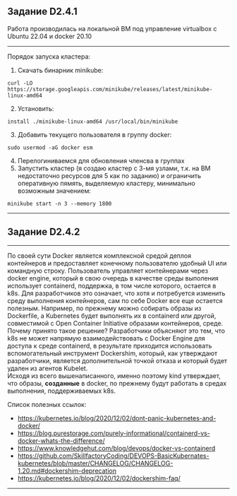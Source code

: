 
## Задание D2.4.1

Работа производилась на локальной ВМ под управление virtualbox с Ubuntu 22.04 и docker 20.10  

---

Порядок запуска кластера:  

1. Скачать бинарник minikube:  
```
curl -LO https://storage.googleapis.com/minikube/releases/latest/minikube-linux-amd64
```
2. Установить:  
```
install ./minikube-linux-amd64 /usr/local/bin/minikube
```
3. Добавить текущего пользователя в группу docker:  
```
sudo usermod -aG docker esm
```
4. Перелогиниваемся для обновления членсва в группах
5. Запустить кластер (я создаю кластер с 3-мя узлами, т.к. на ВМ недостаточно ресурсов для 5 как по заданию) и ограничить оперативную пямять, выделяемую кластеру, минимально возможным значением:  
```
minikube start -n 3 --memory 1800
```

---

## Задание D2.4.2

---

По своей сути Docker является комплексной средой деплоя контейнеров и предоставляет конечному пользователю удобный UI или командную строку. Пользователь управляет контейнерами через docker engine, который в свою очередь в качестве среды выполения использует containerd, поддержка, в том числе которого, остается в k8s. Для разработчиков это означает, что хотя и потребуется изменить среду выполнения контейнеров, сам по себе Docker все еще остается полезным. Например, по прежнему можно собирать образы из Dockerfile, а Kubernetes будет выполнять их в containerd или другой, совместимой с Open Container Initiative образами контейнеров, среде.  
Почему принято такое решение? Разработчики объясняют это тем, что k8s не может напрямую взаимодействовать с Docker Engine для доступа к среде containerd, в результате приходится использовать вспомогательный инструмент Dockershim, который, как утверждают разработчики, является дополнительной точкой отказа и который будет удален из агентов Kubelet.  
Исходя из всего вышенаписанного, именно поэтому kind утверждает, что образы, **созданные** в docker, по прежнему будут работать в средах выполнения, поддерживаемых k8s. 

Список полезных ссылок:  
* https://kubernetes.io/blog/2020/12/02/dont-panic-kubernetes-and-docker/
* https://blog.purestorage.com/purely-informational/containerd-vs-docker-whats-the-difference/
* https://www.knowledgehut.com/blog/devops/docker-vs-containerd
* https://github.com/SkillfactoryCoding/DEVOPS-BasicKubernates-kubernetes/blob/master/CHANGELOG/CHANGELOG-1.20.md#dockershim-deprecation
* https://kubernetes.io/blog/2020/12/02/dockershim-faq/

---
